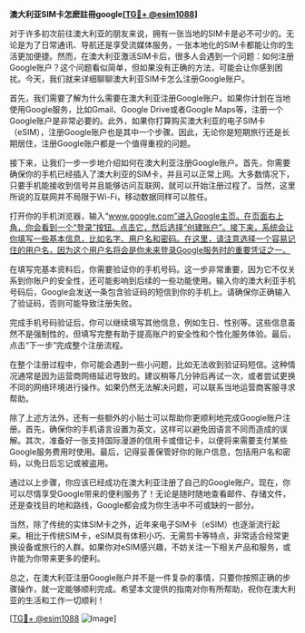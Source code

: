 **澳大利亚SIM卡怎麽註冊google[[TG💪+ @esim1088](https://t.me/s/esim1088)]**

对于许多初次前往澳大利亚的朋友来说，拥有一张当地的SIM卡是必不可少的。无论是为了日常通讯、导航还是享受流媒体服务，一张本地化的SIM卡都能让你的生活更加便捷。然而，在澳大利亚激活SIM卡后，很多人会遇到一个问题：如何注册Google账户？这个问题看似简单，但如果没有正确的方法，可能会让你感到困扰。今天，我们就来详细聊聊澳大利亚SIM卡怎么注册Google账户。

首先，我们需要了解为什么需要在澳大利亚注册Google账户。如果你计划在当地使用Google服务，比如Gmail、Google Drive或者Google Maps等，注册一个Google账户是非常必要的。此外，如果你打算购买澳大利亚的电子SIM卡（eSIM），注册Google账户也是其中一个步骤。因此，无论你是短期旅行还是长期居住，注册Google账户都是一个值得重视的问题。

接下来，让我们一步一步地介绍如何在澳大利亚注册Google账户。首先，你需要确保你的手机已经插入了澳大利亚的SIM卡，并且可以正常上网。大多数情况下，只要手机能接收到信号并且能够访问互联网，就可以开始注册过程了。当然，这里所说的互联网并不局限于Wi-Fi，移动数据同样可以胜任。

打开你的手机浏览器，输入“www.google.com”进入Google主页。在页面右上角，你会看到一个“登录”按钮。点击它，然后选择“创建账户”。接下来，系统会让你填写一些基本信息，比如名字、用户名和密码。在这里，请注意选择一个容易记住的用户名，因为这个用户名将会是你未来登录Google服务时的重要凭证之一。

在填写完基本资料后，你需要验证你的手机号码。这一步非常重要，因为它不仅关系到你账户的安全性，还可能影响到后续的一些功能使用。输入你的澳大利亚手机号码后，Google会发送一条包含验证码的短信到你的手机上。请确保你正确输入了验证码，否则可能导致注册失败。

完成手机号码验证后，你可以继续填写其他信息，例如生日、性别等。这些信息虽然不是强制性的，但填写完整有助于提高账户的安全性和个性化服务体验。最后，点击“下一步”完成整个注册流程。

在整个注册过程中，你可能会遇到一些小问题，比如无法收到验证码短信。这种情况通常是因为运营商网络延迟导致的。建议稍等几分钟后再试一次，或者尝试更换不同的网络环境进行操作。如果仍然无法解决问题，可以联系当地运营商客服寻求帮助。

除了上述方法外，还有一些额外的小贴士可以帮助你更顺利地完成Google账户注册。首先，确保你的手机语言设置为英文，这样可以避免因语言不同而造成的误解。其次，准备好一张支持国际漫游的信用卡或借记卡，以便将来需要支付某些Google服务费用时使用。最后，记得妥善保管好你的账户信息，包括用户名和密码，以免日后忘记或被盗用。

通过以上步骤，你应该已经成功在澳大利亚注册了自己的Google账户。现在，你可以尽情享受Google带来的便利服务了！无论是随时随地查看邮件、存储文件，还是查找目的地和路线，Google都会成为你生活中不可或缺的一部分。

当然，除了传统的实体SIM卡之外，近年来电子SIM卡（eSIM）也逐渐流行起来。相比于传统SIM卡，eSIM具有体积小巧、无需剪卡等特点，非常适合经常更换设备或旅行的人群。如果你对eSIM感兴趣，不妨关注一下相关产品和服务，或许能为你带来更多的便利。

总之，在澳大利亚注册Google账户并不是一件复杂的事情，只要你按照正确的步骤操作，就一定能够顺利完成。希望本文提供的指南对你有所帮助，祝你在澳大利亚的生活和工作一切顺利！

[[TG💪+ @esim1088](https://t.me/s/esim1088) ![Image](https://i.postimg.cc/4NQfJmqS/Snipaste-2025-05-13-00-14-12.png)]